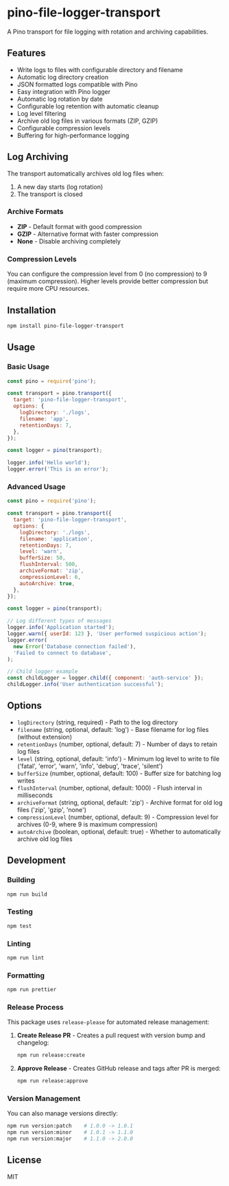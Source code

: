 # pino-file-logger-transport

A Pino transport for file logging with rotation and archiving capabilities.

## Features

- Write logs to files with configurable directory and filename
- Automatic log directory creation
- JSON formatted logs compatible with Pino
- Easy integration with Pino logger
- Automatic log rotation by date
- Configurable log retention with automatic cleanup
- Log level filtering
- Archive old log files in various formats (ZIP, GZIP)
- Configurable compression levels
- Buffering for high-performance logging

## Log Archiving

The transport automatically archives old log files when:
1. A new day starts (log rotation)
2. The transport is closed

### Archive Formats

- **ZIP** - Default format with good compression
- **GZIP** - Alternative format with faster compression
- **None** - Disable archiving completely

### Compression Levels

You can configure the compression level from 0 (no compression) to 9 (maximum compression). Higher levels provide better compression but require more CPU resources.

## Installation

```bash
npm install pino-file-logger-transport
```

## Usage

### Basic Usage

```javascript
const pino = require('pino');

const transport = pino.transport({
  target: 'pino-file-logger-transport',
  options: {
    logDirectory: './logs',
    filename: 'app',
    retentionDays: 7,
  },
});

const logger = pino(transport);

logger.info('Hello world');
logger.error('This is an error');
```

### Advanced Usage

```javascript
const pino = require('pino');

const transport = pino.transport({
  target: 'pino-file-logger-transport',
  options: {
    logDirectory: './logs',
    filename: 'application',
    retentionDays: 7,
    level: 'warn',
    bufferSize: 50,
    flushInterval: 500,
    archiveFormat: 'zip',
    compressionLevel: 6,
    autoArchive: true,
  },
});

const logger = pino(transport);

// Log different types of messages
logger.info('Application started');
logger.warn({ userId: 123 }, 'User performed suspicious action');
logger.error(
  new Error('Database connection failed'),
  'Failed to connect to database',
);

// Child logger example
const childLogger = logger.child({ component: 'auth-service' });
childLogger.info('User authentication successful');
```

## Options

- `logDirectory` (string, required) - Path to the log directory
- `filename` (string, optional, default: 'log') - Base filename for log files (without extension)
- `retentionDays` (number, optional, default: 7) - Number of days to retain log files
- `level` (string, optional, default: 'info') - Minimum log level to write to file ('fatal', 'error', 'warn', 'info', 'debug', 'trace', 'silent')
- `bufferSize` (number, optional, default: 100) - Buffer size for batching log writes
- `flushInterval` (number, optional, default: 1000) - Flush interval in milliseconds
- `archiveFormat` (string, optional, default: 'zip') - Archive format for old log files ('zip', 'gzip', 'none')
- `compressionLevel` (number, optional, default: 9) - Compression level for archives (0-9, where 9 is maximum compression)
- `autoArchive` (boolean, optional, default: true) - Whether to automatically archive old log files

## Development

### Building

```bash
npm run build
```

### Testing

```bash
npm test
```

### Linting

```bash
npm run lint
```

### Formatting

```bash
npm run prettier
```

### Release Process

This package uses `release-please` for automated release management:

1. **Create Release PR** - Creates a pull request with version bump and changelog:
   ```bash
   npm run release:create
   ```

2. **Approve Release** - Creates GitHub release and tags after PR is merged:
   ```bash
   npm run release:approve
   ```

### Version Management

You can also manage versions directly:
```bash
npm run version:patch    # 1.0.0 -> 1.0.1
npm run version:minor    # 1.0.1 -> 1.1.0
npm run version:major    # 1.1.0 -> 2.0.0
```

## License

MIT
